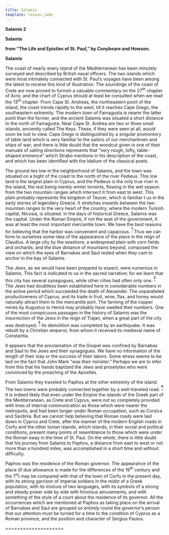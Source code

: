 ```yaml
---
title: Salamis
template: lesson.jade
---
```



**Salamis 2**

**Salamis**

**from “The Life and Epistles of St. Paul,” by Conybeare and Howson.**

**Salamis**

The coast of nearly every island of the Mediterranean has been minutely
surveyed and described by British naval officers. The two islands which
were most intimately connected with St. Paul’s voyages have been among
the latest to receive this kind of illustration. The soundings of the
coast of Crete are now proved to furnish a valuable commentary on the
27<sup>th</sup> chapter of Acts; and the chart of Cyprus should at least
be consulted when we read the 13<sup>th</sup> chapter. From Cape St.
Andreas, the northeastern point of the island, the coast trends rapidly
to the west, till it reaches Cape Grego, the southeastern extremity. The
modern town of Famagusta is nearer the latter point than the former, and
the ancient Salamis was situated a short distance to the north of
Famagusta. Near Cape St. Andrea are two or three small islands,
anciently called The Keys. These, if they were seen at all, would soon
be lost to view. Cape Grego is distinguished by a singular promontory of
table land which is very familiar to the sailors of our merchantmen and
ships of war; and there is little doubt that the woodcut given in one of
their manuals of sailing directions represents that “very rough, lofty,
table-shaped eminence” which Strabo mentions in his description of the
coast, and which has been identified with the Idalium of the classical
poets.

The ground lies low in the neighborhood of Salamis, and the town was
situated on a bight of the coast to the north of the river Pedieus. This
low land is the largest plain in Cyprus, and the Pedieus is the only
true river in the island, the rest being merely winter torrents, flowing
in the wet season from the two mountain ranges which intersect it from
east to west. This plain probably represents the kingdom of Teucer,
which is familiar t us in the early stories of legendary Greece. It
stretches inwards between the two mountain ranges to the very heart of
the country, where the modern Turkish capital, Nicosia, is situated. In
the days of historical Greece, Salamis was the capital. Under the Roman
Empire, if not the seat of the government, it was at least the most
important mercantile town. We have the best reasons for believing that
the harbor was convenient and capacious.
<sup>**[<sup>1</sup>](#sdfootnote1sym)**</sup> Thus we can form to
ourselves some idea of the appearance of the place in the reign of
Claudius. A large city by the seashore, a widespread plain with corn
fields and orchards, and the blue distance of mountains beyond, composed
the view on which the eyes of Barnabas and Saul rested when they cam to
anchor in the bay of Salamis.

The Jews, as we would have been prepared to expect, were numerous in
Salamis. This fact is indicated to us in the sacred narrative; for we
learn that this city has several synagogues, while other cities had
often only one. <sup>**[<sup>2</sup>](#sdfootnote2sym)**</sup> The Jews
had doubtless been established here in considerable numbers in the
active period which succeeded the death of Alexander. The unparalleled
productiveness of Cyprus, and its trade in fruit, wine, flax, and honey
would naturally attract them to the mercantile port. The farming of the
copper mines by Augustus to Herod may probably have swelled their
numbers. One of the most conspicuous passages in the history of Salamis
was the insurrection of the Jews in the reign of Trajan, when a great
part of the city was destroyed.
<sup>**[<sup>3</sup>](#sdfootnote3sym)**</sup> Its demolition was
completed by an earthquake. It was rebuilt by a Christian emperor, from
whom it received its medieval name of Constantia.

It appears that the proclamation of the Gospel was confined by Barnabas
and Saul to the Jews and their synagogues. We have no information of the
length of their stay or the success of their labors. Some stress seems
to be laid on the fact that John Mark “was their minister.” Perhaps we
are to infer from this that his hands baptized the Jews and proselytes
who were convinced by the preaching of the Apostles.

From Salamis they traveled to Paphos at the other extremity of the
island. The two towns were probably connected together by a
well-traveled road. <sup>**[<sup>4</sup>](#sdfootnote4sym)**</sup> It is
indeed likely that even under the Empire the islands of the Greek part
of the Mediterranean, as Crete and Cyprus, were not so completely
provided with lines of internal communication as those which were nearer
the metropolis, and had been longer under Roman occupation, such as
Corsica and Sardinia. But we cannot help believing that Roman roads were
laid down in Cyprus and Crete, after the manner of the modern English
roads in Corfu and the other Ionian islands, which islands, in their
social and political conditions, present many points of resemblance to
those which were under the Roman sway in the time of St. Paul. On the
whole, there is little doubt that his journey from Salamis to Paphos, a
distance from east to west or not more than a hundred miles, was
accomplished in a short time and without difficulty.

Paphos was the residence of the Roman governor. The appearance of the
place (if due allowance is made for the differences of the
19<sup>th</sup> century and the 1<sup>st</sup>) may be compared with
that of the town of Corfu in the present day, with its strong garrison
of imperial soldiers in the midst of a Greek population, with its
mixture of two languages, with its symbols of a strong and steady power
side by side with frivolous amusements, and with something of the style
of a court about the residence of its governor. All the occurrences
which are mentioned at Paphos as taking place on the arrival of Barnabas
and Saul are grouped so entirely round the governor’s person that our
attention must be turned for a time to the condition of Cyprus as a
Roman province, and the position and character of Sergius Paulus.

====================

